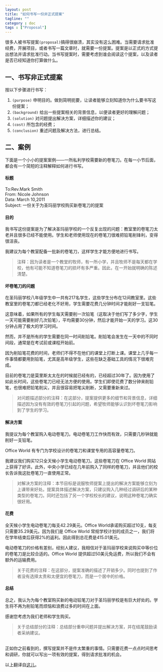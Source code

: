 ```yaml
---
layout: post
title: "如何书写一份非正式提案"
tagline: ""
category : doc
tags : ["Proposal"]
---
```


很多人被书写提案`(proposal)`搞得很崩溃，其实没有这么困难。当需要请求批准经费，开展项目，或者书写一篇文章时，就需要一份提案。提案是以正式的方式提出想法并请求批准行动。当书写提案时，需要考虑到谁会阅读这个提案，以及读者是否已经知道你打算做什么。

## 一、书写非正式提案

按以下步骤进行书写：

1. `(purpose)` 申明目的。做到简明扼要，让读者能够立刻知道你为什么要书写这份提案；
2. `(background)` 给出一些提案相关的背景信息，以便读者更好的理解问题；
3. `(solution)` 对问题提出解决方案，详细描述你的建议；
4. `(cost)` 所包含的经费；
5. `(conclusion)` 重述问题及解决方法，进行总结。

## 二、案例

下面是一个小小的提案案例——一所私利学校需要新的卷笔刀。在每一小节后面，都会有一个简短的注释解释如何进行书写。

#### 标题
To:Rev.Mark Smith <br/>
From: Nicole Johnson <br/>
Data: March 10,2011 <br/>
Subject: 一份关于为圣玛丽学校购买新卷笔刀的提案

#### 目的
我书写这份提案是为了解决圣玛丽学校的一个反复出现的问题：教室里的卷笔刀太老并且很多已经不能使用。学生和老师使用现在的卷笔刀很难把铅笔削锋利，变得很沮丧。

我建议为每个教室配备一批新的卷笔刀，这样学生才能方便地进行书写。

> 注释：因为读者是一个教堂的牧师，有一所小学，并且牧师不是每天都在学校，他有可能不知道卷笔刀的损坏有多严重。因此，在一开始就明确的陈述清楚。

#### 坏卷笔刀的问题

在圣玛丽学校八年级学生中一共有217名学生，这些学生分布在12间教室里。这些教室里的卷笔刀都已经老化不好用，学生需要花费几分钟时间才能削好一支铅笔。

这意味着，如果所有的学生每天需要削一次铅笔（这取决于他们写了多少字，学生一天可能需要削好几次铅笔），平均需要30分钟，然后才能开始一天的学习。这30分钟占用了极大的学习时间。

然而，并不是所有的学生需要在同一时间削铅笔。削铅笔会发生在一天中的不同时间段，通常是在考试前或课程开始前。

因为削铅笔花费的时间，老师们不得不在他们的课堂上打断上课。课堂上几乎每一件事情都要用到铅笔，尤其是高年级学生，这些在缺乏基础工具的情况下很难完成。

目前的卷笔刀是莫里斯太太在的时候就已经有的，已经超过30年了。因为使用了如此长时间，这些卷笔刀已经无法方便的使用。学生们即使花费了数分钟来削铅笔，也很难把铅笔削尖，并且很容易把笔尖削断，又需要重新来过。

> 对问题描述部分的注释：在这部分，提案提供更多的细节和背景信息，详细描述因为没有有效的卷笔刀引起的问题，希望牧师能够认识到坏卷笔刀影响到了学生的学习。

#### 解决方案

我提议为每个教室购入电动卷笔刀。电动卷笔刀工作快而有效，只需要几秒钟就能削好一支铅笔。

Office World 有专门为学校设计的卷笔刀和课堂专用的高容量卷笔刀。

我建议我们购买12只全天候小学生电动卷笔刀。这些卷笔刀在 Office World 网站上获得了好评。此外，中央小学已经在几年前购入了同样的卷笔刀，并且他们的校长告诉我这批卷笔刀一直使用正常。

> 对解决方案的注释：本节目标是说服牧师提案上提出的解决方案能够立刻为上课带来好处。提案具体描述解决方案，只建议购入几种经过调研后的某种类型的卷笔刀。同时还包括了另一个学校校长的建议，说明这种卷笔刀确实很好用。

#### 花费

全天候小学生电动卷笔刀每支42.29美元。Office World承诺购买超过10支，每支只需要35.29美元。因为我们是 Office World 常规学校计划的成员之一，我们将在学年结束后获得2%的返利。因此得到总花费是415.01美元。

电动卷笔刀的价格有差别，经别人建议，我相信对于圣玛丽学校来说购买中等价位的卷笔刀是比较合适的。Office World 提供超过50美元免运费，所以我们不会有额外的运输费用。

> 关于花费的注释：在这部分，提案准确的描述了开销多少。同时也提到了作者没有选择太贵和太便宜的卷笔刀，而是一个居中的价格。

#### 总结

总之，我认为为每个教室购买新的电动铅笔刀对于圣玛丽学校是有巨大好处的。学生将不再为削铅笔而烦恼和浪费过多的时间在上面。

感谢您考虑为我们老师和学生购买。

> 关于总结部分的注释：总结部分重申问题并提出解决方案，并在结尾鼓励读者采纳建议。

<br/>
正如你之前看到的，撰写提案并不是件太繁重的事情。只需要花费一点点时间思考和调研，你就可以写出一项有效的提案，得到请求批准的机会。

以上翻译自[这儿](http://examples.yourdictionary.com/what-is-example-informal-written-proposal.html)。